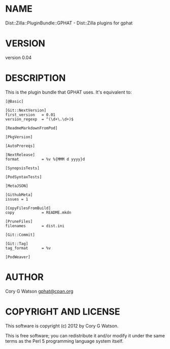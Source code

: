# NAME

Dist::Zilla::PluginBundle::GPHAT - Dist::Zilla plugins for gphat

# VERSION

version 0.04

# DESCRIPTION

This is the plugin bundle that GPHAT uses.  It's equivalent to:

    [@Basic]

    [Git::NextVersion]
    first_version   = 0.01
    version_regexp  = ^(\d+\.\d+)$

    [ReadmeMarkdownFromPod]

    [PkgVersion]

    [AutoPrereqs]

    [NextRelease]
    format          = %v %{MMM d yyyy}d

    [SynopsisTests]

    [PodSyntaxTests]

    [MetaJSON]

    [GithubMeta]
    issues = 1

    [CopyFilesFromBuild]
    copy            = README.mkdn

    [PruneFiles]
    filenames       = dist.ini

    [Git::Commit]

    [Git::Tag]
    tag_format      = %v

    [PodWeaver]

# AUTHOR

Cory G Watson <gphat@cpan.org>

# COPYRIGHT AND LICENSE

This software is copyright (c) 2012 by Cory G Watson.

This is free software; you can redistribute it and/or modify it under
the same terms as the Perl 5 programming language system itself.